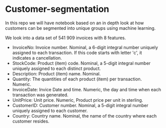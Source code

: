 # Customer-segmentation
In this repo we will have notebook based on an in depth look at how customers can be segmented into unique groups using machine learning.  

We look into a data set of 541 909 invoices with 8 features.
  - InvoiceNo: Invoice number. Nominal, a 6-digit integral number uniquely assigned to each transaction. If this code starts with letter 'c', it indicates a cancellation.
  - StockCode: Product (item) code. Nominal, a 5-digit integral number uniquely assigned to each distinct product.
  - Description: Product (item) name. Nominal.
  - Quantity: The quantities of each product (item) per transaction. Numeric.
  - InvoiceDate: Invice Date and time. Numeric, the day and time when each transaction was generated.
  - UnitPrice: Unit price. Numeric, Product price per unit in sterling.
  - CustomerID: Customer number. Nominal, a 5-digit integral number uniquely assigned to each customer.
  - Country: Country name. Nominal, the name of the country where each customer resides.
